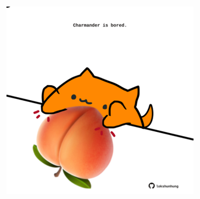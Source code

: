 <!-- built at 05/10/2024, 20:00:56 UTC -->
<p align="center">
  <img width="500" height="500" src="./ReadmeImage.svg">
</p>
